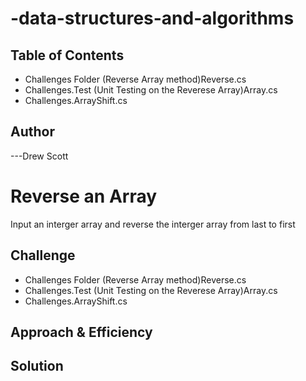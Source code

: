 # -data-structures-and-algorithms

## Table of Contents
- Challenges Folder (Reverse Array method)Reverse.cs
- Challenges.Test (Unit Testing on the Reverese Array)Array.cs
- Challenges.ArrayShift.cs


## Author
---Drew Scott

# Reverse an Array
Input an interger array and reverse the interger array from last to first

## Challenge
- Challenges Folder (Reverse Array method)Reverse.cs
- Challenges.Test (Unit Testing on the Reverese Array)Array.cs
- Challenges.ArrayShift.cs

## Approach & Efficiency
<!-- What approach did you take? Why? What is the Big O space/time for this approach? -->

## Solution
<!-- Embedded whiteboard image -->





